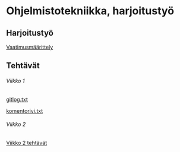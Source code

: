 # Ohjelmistotekniikka, **harjoitustyö**

## Harjoitustyö
[Vaatimusmäärittely](https://github.com/niilolehtonen/ot-harjoitustyo/blob/master/Dokumentaatio/vaatimusmaarittely.md)

## Tehtävät
###### Viikko 1

[gitlog.txt](https://github.com/niilolehtonen/ot-harjoitustyo/blob/master/laskarit/viikko1/gitlog.txt)

[komentorivi.txt](https://github.com/niilolehtonen/ot-harjoitustyo/blob/master/laskarit/viikko1/komentorivi.txt)

###### Viikko 2

[Viikko 2 tehtävät](https://github.com/niilolehtonen/ot-harjoitustyo/tree/master/laskarit/viikko2)

